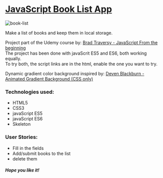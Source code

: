 # [JavaScript Book List App](https://elena-in-code.github.io/Book-List-App/ "live sample of the App")


![book-list](https://user-images.githubusercontent.com/30567608/35770544-96a39340-091d-11e8-85c3-72af50178cc0.gif "gif of the working app")

Make a list of books and keep them in local storage.

Project part of the Udemy course by:
	[Brad Traversy - JavaScript From the beginning](https://www.udemy.com/modern-javascript-from-the-beginning/) <br>
The project has been done with javaScrit ES5 and ES6, both working equally. <br>
To try both, the script links are in the html, enable the one you want to try.

Dynamic gradient color background inspired by:
	[Deven Blackburn - Animated Gradient Background (CSS only)](https://codepen.io/makecodenotwar/pen/ggappy?editors=1100)
	

### Technologies used: 

+ HTML5
+ CSS3
+ javaScript ES5
+ javaScript ES6
+ Skeleton

### User Stories: 

+ Fill in the fields
+ Add/submit books to the list
+ delete them

##### Hope you like it!
